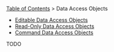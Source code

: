 [Table of Contents](tutorial-toc.html) > Data Access Objects

* [Editable Data Access Objects](tutorial-dao-editable.html)
* [Read-Only Data Access Objects](tutorial-dao-read-only.html)
* [Command Data Access Objects](tutorial-dao-command.html)

TODO

